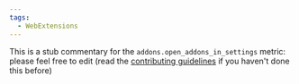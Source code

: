 ```yaml
---
tags:
  - WebExtensions
---
```


This is a stub commentary for the `addons.open_addons_in_settings` metric: please feel free to edit (read the
[contributing guidelines](https://github.com/mozilla/glean-annotations/blob/main/CONTRIBUTING.md)
if you haven't done this before)
